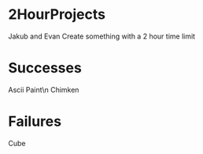 # 2HourProjects
Jakub and Evan Create something with a 2 hour time limit

# Successes
Ascii Paint\n
Chimken

# Failures
Cube
